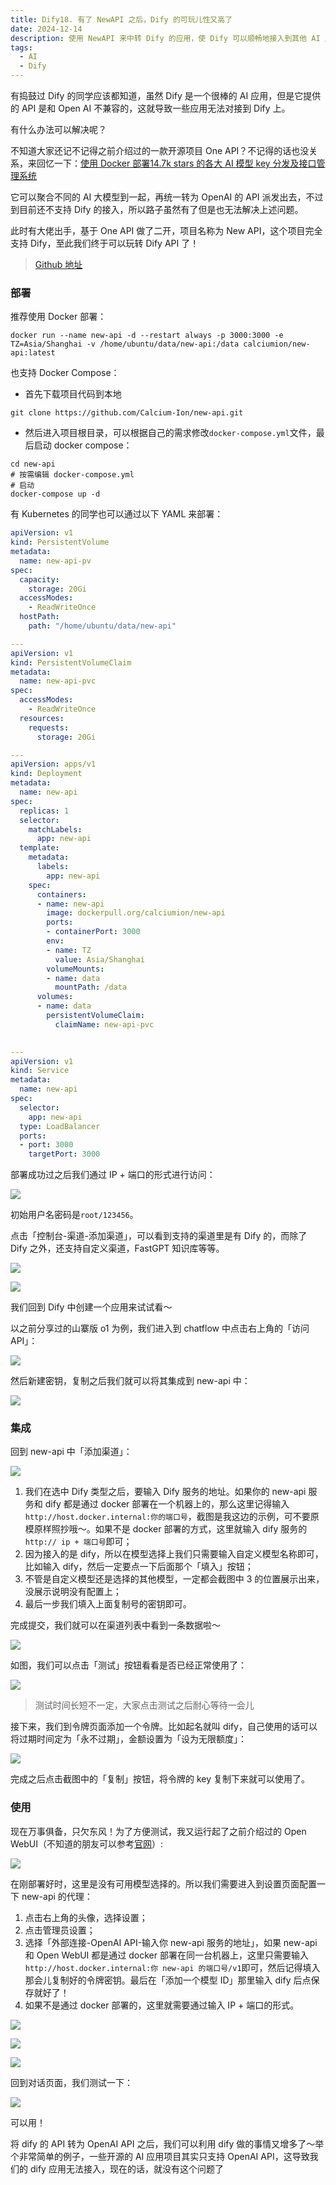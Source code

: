 ```yaml
---
title: Dify18. 有了 NewAPI 之后，Dify 的可玩儿性又高了
date: 2024-12-14
description: 使用 NewAPI 来中转 Dify 的应用，使 Dify 可以顺畅地接入到其他 AI 应用中。除此之外，NewAPI 还支持其他 AI 的中转，YYDS～
tags:
  - AI
  - Dify
---
```


有捣鼓过 Dify 的同学应该都知道，虽然 Dify 是一个很棒的 AI 应用，但是它提供的 API 是和 Open AI 不兼容的，这就导致一些应用无法对接到 Dify 上。

有什么办法可以解决呢？

不知道大家还记不记得之前介绍过的一款开源项目 One API？不记得的话也没关系，来回忆一下：[使用 Docker 部署14.7k stars 的各大 AI 模型 key 分发及接口管理系统](https://blog.ihsxu.com/blog/1716306111877)

它可以聚合不同的 AI 大模型到一起，再统一转为 OpenAI 的 API 派发出去，不过到目前还不支持 Dify 的接入，所以路子虽然有了但是也无法解决上述问题。

此时有大佬出手，基于 One API 做了二开，项目名称为 New API，这个项目完全支持 Dify，至此我们终于可以玩转 Dify API 了！

> [Github 地址](https://github.com/Calcium-Ion/new-api)

### 部署

推荐使用 Docker 部署：

```shell
docker run --name new-api -d --restart always -p 3000:3000 -e TZ=Asia/Shanghai -v /home/ubuntu/data/new-api:/data calciumion/new-api:latest
```

也支持 Docker Compose：

* 首先下载项目代码到本地

```shell
git clone https://github.com/Calcium-Ion/new-api.git
```

* 然后进入项目根目录，可以根据自己的需求修改`docker-compose.yml`文件，最后启动 docker compose：

```shell
cd new-api
# 按需编辑 docker-compose.yml
# 启动
docker-compose up -d
```

有 Kubernetes 的同学也可以通过以下 YAML 来部署：

```yaml
apiVersion: v1
kind: PersistentVolume
metadata:
  name: new-api-pv
spec:
  capacity:
    storage: 20Gi
  accessModes:
    - ReadWriteOnce
  hostPath:
    path: "/home/ubuntu/data/new-api"

---
apiVersion: v1
kind: PersistentVolumeClaim
metadata:
  name: new-api-pvc
spec:
  accessModes:
    - ReadWriteOnce
  resources:
    requests:
      storage: 20Gi

---
apiVersion: apps/v1
kind: Deployment
metadata:
  name: new-api
spec:
  replicas: 1
  selector:
    matchLabels:
      app: new-api
  template:
    metadata:
      labels:
        app: new-api
    spec:
      containers:
      - name: new-api
        image: dockerpull.org/calciumion/new-api
        ports:
        - containerPort: 3000
        env:
        - name: TZ
          value: Asia/Shanghai
        volumeMounts:
        - name: data
          mountPath: /data
      volumes:
      - name: data
        persistentVolumeClaim:
          claimName: new-api-pvc
      

---
apiVersion: v1
kind: Service
metadata:
  name: new-api
spec:
  selector:
    app: new-api
  type: LoadBalancer
  ports:
  - port: 3000
    targetPort: 3000
```

部署成功过之后我们通过 IP + 端口的形式进行访问：

![](assets/-jWVsz_bPyGqBM57rW5-5NS8_CtSFWLDUtnpWWzw5bo=.webp)

初始用户名密码是`root/123456`。

点击「控制台-渠道-添加渠道」，可以看到支持的渠道里是有 Dify 的，而除了 Dify 之外，还支持自定义渠道，FastGPT 知识库等等。

![](assets/2BEP_HHjLcfs1yXep8chsf8E_YgijoUoU4RlVxBFhGw=.webp)

![](assets/6SXUIqQMiz_M5m7MeKMD5-B3_2XnvceErGAEsGavc-Y=.webp)

我们回到 Dify 中创建一个应用来试试看～

以之前分享过的山寨版 o1 为例，我们进入到 chatflow 中点击右上角的「访问 API」：

![](assets/0iAhP61bT8w5pls0vtS3dvnDSrzGGvwZFDWqIM3ls5s=.webp)

然后新建密钥，复制之后我们就可以将其集成到 new-api 中：

![](assets/s0djcE7fXUrzxnrMs-jaz_1dg5UGB7GOMNi5d8yF-Vs=.webp)

### 集成

回到 new-api 中「添加渠道」：

![](assets/6qvT07cn4GVije-JhAvR3RzyEQD5W0nnlWVR50tyi-c=.webp)

1. 我们在选中 Dify 类型之后，要输入 Dify 服务的地址。如果你的 new-api 服务和 dify 都是通过 docker 部署在一个机器上的，那么这里记得输入`http://host.docker.internal:你的端口号`，截图是我这边的示例，可不要原模原样照抄哦～。如果不是 docker 部署的方式，这里就输入 dify 服务的`http:// ip + 端口号`即可；
2. 因为接入的是 dify，所以在模型选择上我们只需要输入自定义模型名称即可，比如输入 dify，然后一定要点一下后面那个「填入」按钮；
3. 不管是自定义模型还是选择的其他模型，一定都会截图中 3 的位置展示出来，没展示说明没有配置上；
4. 最后一步我们填入上面复制号的密钥即可。

完成提交，我们就可以在渠道列表中看到一条数据啦～

![](assets/AIidHm12u4-z9Of9QjPEcB0xOXW5hEcRLnjEyzHUJfY=.webp)

如图，我们可以点击「测试」按钮看看是否已经正常使用了：

![](assets/lqHN-KmXffDT77D5sZW_8P0qDOHiFccWOTvd0Ag6cNE=.webp)

> 测试时间长短不一定，大家点击测试之后耐心等待一会儿

接下来，我们到令牌页面添加一个令牌。比如起名就叫 dify，自己使用的话可以将过期时间定为「永不过期」，金额设置为「设为无限额度」：

![](assets/Zclms6SjBsRGuFf67iOCjXqcELNOQKbfOr5L0LF39eI=.webp)

完成之后点击截图中的「复制」按钮，将令牌的 key 复制下来就可以使用了。

### 使用

现在万事俱备，只欠东风！为了方便测试，我又运行起了之前介绍过的 Open WebUI（不知道的朋友可以参考[官网](https://docs.openwebui.com/#quick-start-with-docker--recommended)）:

![](assets/42qOmX01gcpqk-WZgICQYpxdYcFUCjlKU2k-gp6SMFA=.webp)

在刚部署好时，这里是没有可用模型选择的。所以我们需要进入到设置页面配置一下 new-api 的代理：

1. 点击右上角的头像，选择设置；
2. 点击管理员设置；
3. 选择「外部连接-OpenAI API-输入你 new-api 服务的地址」，如果 new-api 和 Open WebUI 都是通过 docker 部署在同一台机器上，这里只需要输入`http://host.docker.internal:你 new-api 的端口号/v1`即可，然后记得填入那会儿复制好的令牌密钥。最后在「添加一个模型 ID」那里输入 dify 后点保存就好了！
4. 如果不是通过 docker 部署的，这里就需要通过输入 IP + 端口的形式。

![](assets/dKT_JY4wuCbQLQmEsrsycB6B9LeQqs0q2M4zXW98hks=.webp)

![](assets/Ej63KELbUq6jqn2qB1HsJYbUNljS1E8IBIPjAka5Blk=.webp)

![](assets/q2ZucSRucsBQnHoFVB_RnS_JMzA5Fcwq2TW6yiLE3LA=.webp)

回到对话页面，我们测试一下：

![](assets/GEANCu1tkQBVTGXp2lFr0lDK6tIXaKMH11p6gMwwYNY=.webp)

可以用！

将 dify 的 API 转为 OpenAI API 之后，我们可以利用 dify 做的事情又增多了～举个非常简单的例子，一些开源的 AI 应用项目其实只支持 OpenAI API，这导致我们的 dify 应用无法接入，现在的话，就没有这个问题了
